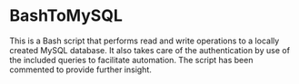 # BashToMySQL
This is a Bash script that performs read and write operations to a locally created MySQL database. It also takes care of the authentication by use of the included queries to facilitate automation. The script has been commented to provide further insight.
